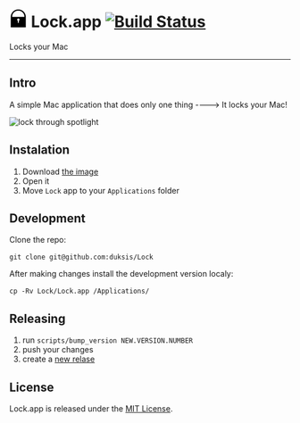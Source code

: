 # ![logo](./assets/lock.iconset/icon_32x32.png) Lock.app [![Build Status](https://travis-ci.org/duksis/Lock.svg?branch=master)](https://travis-ci.org/duksis/Lock)

Locks your Mac

---


## Intro

A simple Mac application that does only one thing
----> It locks your Mac!

![lock through spotlight](./assets/lock_in_action.gif)


## Instalation

1. Download [the image](https://github.com/duksis/Lock/releases/download/v1.0.2/lock.dmg)
2. Open it
3. Move `Lock` app to your `Applications` folder


## Development

Clone the repo:
```
git clone git@github.com:duksis/Lock
```

After making changes install the development version localy:
```
cp -Rv Lock/Lock.app /Applications/
```


## Releasing

1. run `scripts/bump_version NEW.VERSION.NUMBER`
2. push your changes
3. create a [new relase](https://github.com/duksis/Lock/releases/new)


## License
Lock.app is released under the [MIT License](./LICENSE).
